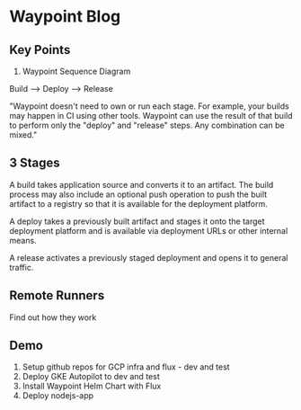# Waypoint Blog

## Key Points

1. Waypoint Sequence Diagram

Build --> Deploy --> Release

"Waypoint doesn't need to own or run each stage. For example, your builds may happen in CI using other tools. Waypoint can use the result of that build to perform only the "deploy" and "release" steps. Any combination can be mixed."

## 3 Stages

A build takes application source and converts it to an artifact. The build process may also include an optional push operation to push the built artifact to a registry so that it is available for the deployment platform.

A deploy takes a previously built artifact and stages it onto the target deployment platform and is available via deployment URLs or other internal means.

A release activates a previously staged deployment and opens it to general traffic.

## Remote Runners

Find out how they work

## Demo

1. Setup github repos for GCP infra and flux - dev and test
1. Deploy GKE Autopilot to dev and test
1. Install Waypoint Helm Chart with Flux
1. Deploy nodejs-app
